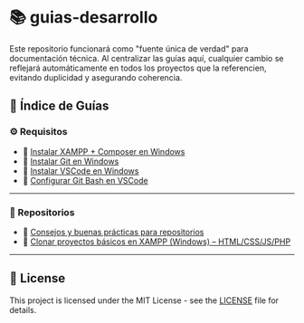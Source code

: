 # 📚 guias-desarrollo
Este repositorio funcionará como "fuente única de verdad" para documentación técnica. Al centralizar las guías aquí, cualquier cambio se reflejará automáticamente en todos los proyectos que la referencien, evitando duplicidad y asegurando coherencia.
## 📁 Índice de Guías
### ⚙️ Requisitos
- 📄 [Instalar XAMPP + Composer en Windows](https://github.com/tejada1970/guias-desarrollo/blob/master/requisitos/instalar-xampp-composer-windows.md)
- 📄 [Instalar Git en Windows](https://github.com/tejada1970/guias-desarrollo/blob/master/requisitos/instalar-git-windows.md)
- 📄 [Instalar VSCode en Windows](https://github.com/tejada1970/guias-desarrollo/blob/master/requisitos/instalar-vscode-windows.md)
- 📄 [Configurar Git Bash en VSCode](https://github.com/tejada1970/guias-desarrollo/blob/master/requisitos/configurar-git-bash-vscode.md)
---
### 🚀 Repositorios
- 📄 [Consejos y buenas prácticas para repositorios](https://github.com/tejada1970/guias-desarrollo/blob/master/repositorios/buenas-practicas-repos.md)
- 📄 [Clonar proyectos básicos en XAMPP (Windows) – HTML/CSS/JS/PHP](https://github.com/tejada1970/guias-desarrollo/blob/master/repositorios/clonar-repo-basico-xampp-windows.md)
---
## 📄 License
This project is licensed under the MIT License - see the [LICENSE](LICENSE) file for details.
